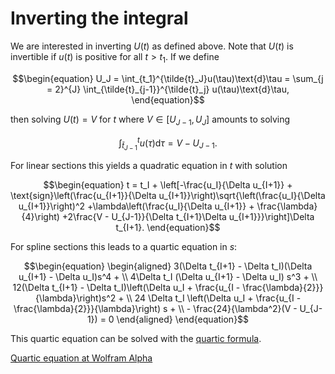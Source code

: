 # Inverting the integral

We are interested in inverting $U(t)$ as defined above. Note that $U(t)$ is invertible if $u(t)$ is positive for all $t > t_1$. If we define

```math
\begin{equation}
    U_J = \int_{t_1}^{\tilde{t}_J}u(\tau)\text{d}\tau = \sum_{j = 2}^{J} \int_{\tilde{t}_{j-1}}^{\tilde{t}_j} u(\tau)\text{d}\tau,
\end{equation}
```

then solving $U(t) = V$ for $t$ where $V \in [U_{J-1}, U_J]$ amounts to solving

```math
\begin{equation}
    \int_{\tilde{t}_{J-1}}^t u(\tau)\text{d}\tau = V - U_{J-1}.
\end{equation}
```

For linear sections this yields a quadratic equation in $t$ with solution

```math
\begin{equation}
    t = t_I + \left[-\frac{u_I}{\Delta u_{I+1}} + \text{sign}\left(\frac{u_{I+1}}{\Delta u_{I+1}}\right)\sqrt{\left(\frac{u_I}{\Delta u_{I+1}}\right)^2 +\lambda\left(\frac{u_I}{\Delta u_{I+1}} + \frac{\lambda}{4}\right) +2\frac{V - U_{J-1}}{\Delta t_{I+1}\Delta u_{I+1}}}\right]\Delta t_{I+1}.
\end{equation}
```

 For spline sections this leads to a quartic equation in $s$:

```math
\begin{equation}
    \begin{aligned}
        3(\Delta t_{I+1} - \Delta t_I)(\Delta u_{I+1} - \Delta u_I)s^4 + \\
        4\Delta t_I (\Delta u_{I+1} - \Delta u_I) s^3 + \\
        12(\Delta t_{I+1} - \Delta t_I)\left(\Delta u_I + \frac{u_{I - \frac{\lambda}{2}}}{\lambda}\right)s^2 + \\
        24 \Delta t_I \left(\Delta u_I + \frac{u_{I - \frac{\lambda}{2}}}{\lambda}\right) s + \\
        - \frac{24}{\lambda^2}(V - U_{J-1}) = 0
    \end{aligned}
\end{equation}
```
 
 
This quartic equation can be solved with the [quartic formula](https://en.wikipedia.org/wiki/Quartic_function#General_formula_for_roots).

[Quartic equation at Wolfram Alpha](https://www.wolframalpha.com/input?i=integrate+%28lambda*%28t_2+-+t_1%29*s+%2B+lambda*t_1%29*%28lambda%2F2+*+%28u_2+-+u_1%29*s%5E2+%2B+lambda*u_1+%2B+u_3%29+ds+from+0+to+S)
